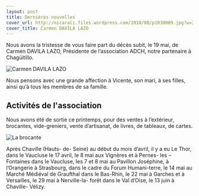 ```yaml
---
layout: post
title: Dernières nouvelles
cover_url: http://nicarali.files.wordpress.com/2010/08/p1030009.jpg?w=200&h=300
cover_title: Carmen DAVILA LAZO
---
```


Nous avons la tristesse de vous faire part du décès subit, le 19 mai, de Carmen DAVILA LAZO, Présidente de l’association ADCH, notre partenaire à Chagüitillo.

![Carmen DAVILA LAZO](http://nicarali.files.wordpress.com/2010/08/p1030009.jpg?w=200&h=300)

Nous pensons avec une grande affection à Vicente, son mari, à ses filles, ainsi qu’à tous les membres de sa famille.


## Activités de l'association

Nous avons été de sortie ce printemps, pour des ventes à l’extérieur, brocantes, vide-greniers, vente d’artisanat, de livres, de tableaux, de cartes. 

![La brocante](http://nicarali.files.wordpress.com/2010/08/le-thor-cathy-laurence-client.jpg?w=300&h=225)

Après Chaville (Hauts- de- Seine) au début du mois d’avril, il y a eu Le Thor, dans le Vaucluse le 17 avril, le 8 mai aux Vignères et à Pernes- les – Fontaines dans le Vaucluse, les 7 et 8 mai au Pavillon Joséphine, à l’Orangerie à Strasbourg, dans le cadre du Forum Humani-terre, le 14 mai au Marché Médiéval de Graufthal dans le Bas-Rhin, le 22 mai à Garches et à Versailles, le 29 mai à Nerville-la- forêt dans le Val d’Oise,  le 13 juin à Chaville- Vélizy.                                                                                                                            
